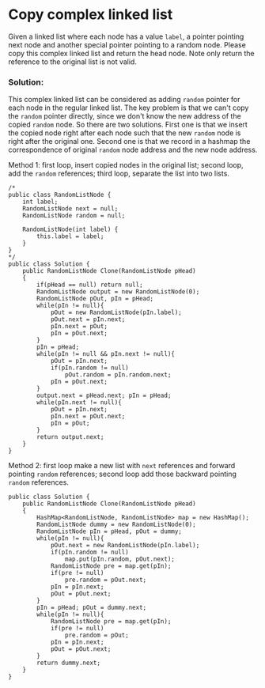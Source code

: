 # Copy complex linked list

Given a linked list where each node has a value `label`, a pointer pointing next node and another special pointer pointing to a random node. Please copy this complex linked list and return the head node. Note only return the reference to the original list is not valid.



### Solution:

This complex linked list can be considered as adding `random` pointer for each node in the regular linked list. The key problem is that we can't copy the `random` pointer directly, since we don't know the new address of the copied `random` node. So there are two solutions. First one is that we insert the copied node right after each node such that the new `random` node is right after the original one. Second one is that we record in a hashmap the correspondence of original `random` node address and the new node address.

Method 1: first loop, insert copied nodes in the original list; second loop, add the `random` references; third loop, separate the list into two lists.

```
/*
public class RandomListNode {
    int label;
    RandomListNode next = null;
    RandomListNode random = null;

    RandomListNode(int label) {
        this.label = label;
    }
}
*/
public class Solution {
    public RandomListNode Clone(RandomListNode pHead)
    {
        if(pHead == null) return null;
        RandomListNode output = new RandomListNode(0);
        RandomListNode pOut, pIn = pHead;
        while(pIn != null){
            pOut = new RandomListNode(pIn.label);
            pOut.next = pIn.next;
            pIn.next = pOut;
            pIn = pOut.next;
        }
        pIn = pHead;
        while(pIn != null && pIn.next != null){
            pOut = pIn.next;
            if(pIn.random != null)
                pOut.random = pIn.random.next;
            pIn = pOut.next;
        }
        output.next = pHead.next; pIn = pHead;
        while(pIn.next != null){
            pOut = pIn.next;
            pIn.next = pOut.next;
            pIn = pOut;
        }
        return output.next;
    }
}
```


Method 2: first loop make a new list with `next` references and forward pointing `random` references; second loop add those backward pointing `random` references.

```
public class Solution {
    public RandomListNode Clone(RandomListNode pHead)
    {
        HashMap<RandomListNode, RandomListNode> map = new HashMap();
        RandomListNode dummy = new RandomListNode(0);
        RandomListNode pIn = pHead, pOut = dummy;
        while(pIn != null){
            pOut.next = new RandomListNode(pIn.label);
            if(pIn.random != null)
                map.put(pIn.random, pOut.next);
            RandomListNode pre = map.get(pIn);
            if(pre != null)
                pre.random = pOut.next;
            pIn = pIn.next;
            pOut = pOut.next;
        }
        pIn = pHead; pOut = dummy.next;
        while(pIn != null){
            RandomListNode pre = map.get(pIn);
            if(pre != null)
                pre.random = pOut;
            pIn = pIn.next;
            pOut = pOut.next;
        }
        return dummy.next;
    }
}
```
